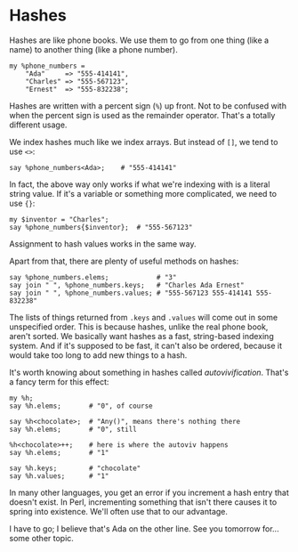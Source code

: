 # Hashes

Hashes are like phone books. We use them to go from one thing (like a name) to another thing (like a phone number).

    my %phone_numbers =
        "Ada"     => "555-414141",
        "Charles" => "555-567123",
        "Ernest"  => "555-832238";

Hashes are written with a percent sign (`%`) up front. Not to be confused with when the percent sign is used as the remainder operator. That's a totally different usage.

We index hashes much like we index arrays. But instead of `[]`, we tend to use `<>`:

    say %phone_numbers<Ada>;    # "555-414141"

In fact, the above way only works if what we're indexing with is a literal string value. If it's a variable or something more complicated, we need to use `{}`:

    my $inventor = "Charles";
    say %phone_numbers{$inventor};  # "555-567123"

Assignment to hash values works in the same way.

Apart from that, there are plenty of useful methods on hashes:

    say %phone_numbers.elems;            # "3"
    say join " ", %phone_numbers.keys;   # "Charles Ada Ernest"
    say join " ", %phone_numbers.values; # "555-567123 555-414141 555-832238"

The lists of things returned from `.keys` and `.values` will come out in some unspecified order. This is because hashes, unlike the real phone book, aren't sorted. We basically want hashes as a fast, string-based indexing system. And if it's supposed to be fast, it can't also be ordered, because it would take too long to add new things to a hash.

It's worth knowing about something in hashes called *autovivification*. That's a fancy term for this effect:

    my %h;
    say %h.elems;       # "0", of course
    
    say %h<chocolate>;  # "Any()", means there's nothing there
    say %h.elems;       # "0", still
    
    %h<chocolate>++;    # here is where the autoviv happens
    say %h.elems;       # "1"
    
    say %h.keys;        # "chocolate"
    say %h.values;      # "1"

In many other languages, you get an error if you increment a hash entry that doesn't exist. In Perl, incrementing something that isn't there causes it to spring into existence. We'll often use that to our advantage.

I have to go; I believe that's Ada on the other line. See you tomorrow for... some other topic.
